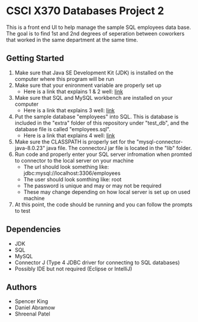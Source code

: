 # CSCI X370 Databases Project 2

This is a front end UI to help manage the sample SQL employees data base. The goal is to find 1st and 2nd degrees of seperation between coworkers that worked in the same department at the same time.

## Getting Started

1. Make sure that Java SE Development Kit (JDK) is installed on the computer where this program will be run
2. Make sure that your enironment variable are properly set up
    * Here is a link that explains 1 & 2 well: [link](https://www.codejava.net/java-core/how-to-write-compile-and-run-a-hello-world-java-program-for-beginners#:~:text=In%20order%20to%20write%20and,Java%20programs%20on%20your%20computer)
3. Make sure that SQL and MySQL workbench are installed on your computer
    * Here is a link that explains 3 well: [link](https://www.youtube.com/watch?v=WuBcTJnIuzo&t=582s)
4. Put the sample database "employees" into SQL. This is database is included in the "extra" folder of this repository under "test_db", and the database file is called "employees.sql".
    * Here is a link that explains 4 well: [link](https://www.youtube.com/watch?v=qHjvGAMPzEw)
5. Make sure the CLASSPATH is properly set for the "mysql-connector-java-8.0.23" java file. The connectorJ jar file is located in the "lib" folder.
6. Run code and properly enter your SQL server infromation when promted to connector to the local server on your machine
    * The url should look something like: jdbc:mysql://localhost:3306/employees
    * The user should look somthing like: root
    * The password is unique and may or may not be required
    * These may change depending on how local server is set up on used machine
7. At this point, the code should be running and you can follow the prompts to test


## Dependencies
- JDK
- SQL
- MySQL
- Connector J (Type 4 JDBC driver for connecting to SQL databases)
- Possibly IDE but not required (Eclipse or IntelliJ)

## Authors

- Spencer King
- Daniel Abramow
- Shreenal Patel
